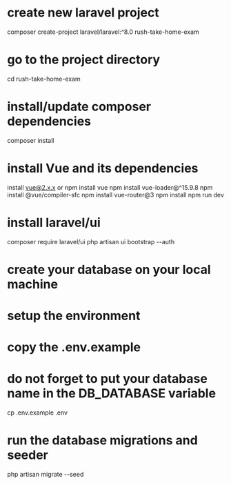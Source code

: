 # create new laravel project
composer create-project laravel/laravel:^8.0 rush-take-home-exam

# go to the project directory
cd rush-take-home-exam

# install/update composer dependencies
composer install

# install Vue and its dependencies 
install vue@2.x.x or npm install vue
npm install vue-loader@^15.9.8
npm install @vue/compiler-sfc
npm install vue-router@3
npm install
npm run dev

# install laravel/ui
composer require laravel/ui
php artisan ui bootstrap --auth

# create your database on your local machine

# setup the environment
# copy the .env.example
# do not forget to put your database name in the DB_DATABASE variable
cp .env.example .env

# run the database migrations and seeder
php artisan migrate --seed



